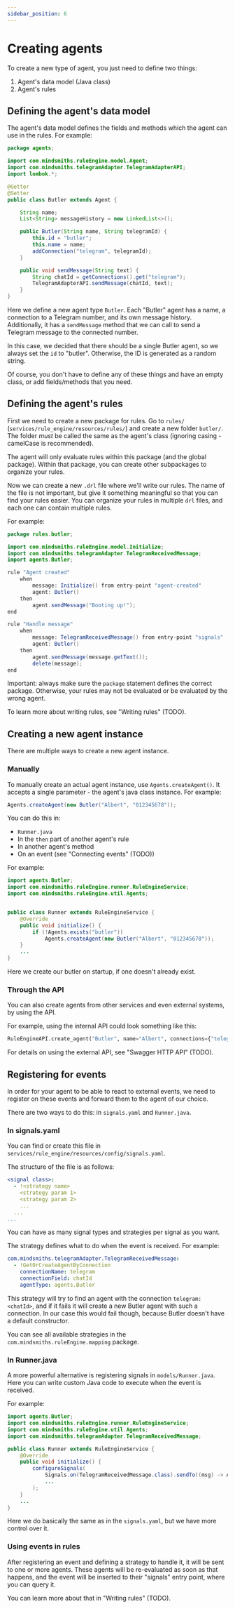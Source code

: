 ```yaml
---
sidebar_position: 6
---
```


# Creating agents

To create a new type of agent, you just need to define two things:
1. Agent's data model (Java class)
2. Agent's rules

## Defining the agent's data model
The agent's data model defines the fields and methods which the agent can use in the rules. For example:

```java title="models/agents/Butler.java"
package agents;

import com.mindsmiths.ruleEngine.model.Agent;
import com.mindsmiths.telegramAdapter.TelegramAdapterAPI;
import lombok.*;

@Getter
@Setter
public class Butler extends Agent {

    String name;
    List<String> messageHistory = new LinkedList<>();

    public Butler(String name, String telegramId) {
        this.id = "butler";
        this.name = name;
        addConnection("telegram", telegramId);
    }

    public void sendMessage(String text) {
        String chatId = getConnections().get("telegram");
        TelegramAdapterAPI.sendMessage(chatId, text);
    }
}
```

Here we define a new agent type `Butler`. Each "Butler" agent has a name, a connection to a Telegram number, and its own message history.
Additionally, it has a `sendMessage` method that we can call to send a Telegram message to the connected number.

In this case, we decided that there should be a single Butler agent, so we always set the `id` to "butler".
Otherwise, the ID is generated as a random string.

Of course, you don't have to define any of these things and have an empty class, or add fields/methods that you need.


## Defining the agent's rules
First we need to create a new package for rules.
Go to `rules/` (`services/rule_engine/resources/rules/`) and create a new folder `butler/`.
The folder *must* be called the same as the agent's class (ignoring casing - camelCase is recommended).

The agent will only evaluate rules within this package (and the global package).
Within that package, you can create other subpackages to organize your rules.

Now we can create a new `.drl` file where we'll write our rules.
The name of the file is not important, but give it something meaningful so that you can find your rules easier.
You can organize your rules in multiple `drl` files, and each one can contain multiple rules.

For example:
```java title="rules/butler/Conversation.drl"
package rules.butler;

import com.mindsmiths.ruleEngine.model.Initialize;
import com.mindsmiths.telegramAdapter.TelegramReceivedMessage;
import agents.Butler;

rule "Agent created"
    when
        message: Initialize() from entry-point "agent-created"
        agent: Butler()
    then
        agent.sendMessage("Booting up!");
end

rule "Handle message"
    when
        message: TelegramReceivedMessage() from entry-point "signals"
        agent: Butler()
    then
        agent.sendMessage(message.getText());
        delete(message);
end
```

Important: always make sure the `package` statement defines the correct package.
Otherwise, your rules may not be evaluated or be evaluated by the wrong agent.

To learn more about writing rules, see "Writing rules" (TODO).


## Creating a new agent instance
There are multiple ways to create a new agent instance.

### Manually
To manually create an actual agent instance, use `Agents.createAgent()`. It accepts a single parameter - the agent's java class instance.
For example:
```java
Agents.createAgent(new Butler("Albert", "012345678"));
```

You can do this in:
- `Runner.java`
- In the `then` part of another agent's rule
- In another agent's method
- On an event (see "Connecting events" (TODO))

For example:
```java title="models/Runner.java"
import agents.Butler;
import com.mindsmiths.ruleEngine.runner.RuleEngineService;
import com.mindsmiths.ruleEngine.util.Agents;


public class Runner extends RuleEngineService {
    @Override
    public void initialize() {
        if (!Agents.exists("butler"))
            Agents.createAgent(new Butler("Albert", "012345678"));
    }
    ...
}
```

Here we create our butler on startup, if one doesn't already exist.

### Through the API
You can also create agents from other services and even external systems, by using the API.

For example, using the internal API could look something like this:
```python
RuleEngineAPI.create_agent("Butler", name="Albert", connections={"telegram": "012345678"})
```

For details on using the external API, see "Swagger HTTP API" (TODO).


## Registering for events
In order for your agent to be able to react to external events, we need to register on these events and forward them to the agent of our choice.

There are two ways to do this: in `signals.yaml` and `Runner.java`.

### In signals.yaml
You can find or create this file in `services/rule_engine/resources/config/signals.yaml`.

The structure of the file is as follows:
```yaml
<signal class>:
  - !<strategy name>
    <strategy param 1>
    <strategy param 2>
    ...
  ...
...
```

You can have as many signal types and strategies per signal as you want.

The strategy defines what to do when the event is received. For example:
```yaml title="services/rule_engine/resources/config/signals.yaml"
com.mindsmiths.telegramAdapter.TelegramReceivedMessage:
  - !GetOrCreateAgentByConnection
    connectionName: telegram
    connectionField: chatId
    agentType: agents.Butler
```
This strategy will try to find an agent with the connection `telegram:<chatId>`, and if it fails it will create a new
Butler agent with such a connection. In our case this would fail though, because Butler doesn't have a default constructor.

You can see all available strategies in the `com.mindsmiths.ruleEngine.mapping` package.


### In Runner.java
A more powerful alternative is registering signals in `models/Runner.java`. Here you can write custom Java code to execute when the event is received.

For example:
```java title="models/Runner.java"
import agents.Butler;
import com.mindsmiths.ruleEngine.runner.RuleEngineService;
import com.mindsmiths.ruleEngine.util.Agents;
import com.mindsmiths.telegramAdapter.TelegramReceivedMessage;

public class Runner extends RuleEngineService {
    @Override
    public void initialize() {
        configureSignals(
            Signals.on(TelegramReceivedMessage.class).sendTo((msg) -> Agents.getOrCreateByConnection("telegram", msg.getChatId(), new Butler("Albert", "012345678")),
            ...
        );
    }
    ...
}
```

Here we do basically the same as in the `signals.yaml`, but we have more control over it.

### Using events in rules
After registering an event and defining a strategy to handle it, it will be sent to one or more agents.
These agents will be re-evaluated as soon as that happens, and the event will be inserted to their "signals" entry point, where you can query it.

You can learn more about that in "Writing rules" (TODO).
